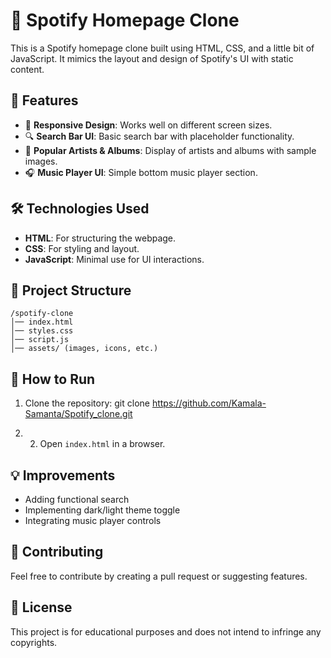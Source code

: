 # 🎵 Spotify Homepage Clone

This is a Spotify homepage clone built using HTML, CSS, and a little bit of JavaScript. It mimics the layout and design of Spotify's UI with static content.

## 🚀 Features

- 🎨 **Responsive Design**: Works well on different screen sizes.
- 🔍 **Search Bar UI**: Basic search bar with placeholder functionality.
- 🎵 **Popular Artists & Albums**: Display of artists and albums with sample images.
- 🎧 **Music Player UI**: Simple bottom music player section.

## 🛠 Technologies Used

- **HTML**: For structuring the webpage.
- **CSS**: For styling and layout.
- **JavaScript**: Minimal use for UI interactions.

## 📂 Project Structure
    /spotify-clone
    │── index.html
    │── styles.css
    │── script.js
    │── assets/ (images, icons, etc.)

## 🚀 How to Run

1. Clone the repository:
   git clone https://github.com/Kamala-Samanta/Spotify_clone.git

2. 2. Open `index.html` in a browser.

## 💡 Improvements

- Adding functional search
- Implementing dark/light theme toggle
- Integrating music player controls

## 🤝 Contributing

Feel free to contribute by creating a pull request or suggesting features.

## 📜 License

This project is for educational purposes and does not intend to infringe any copyrights.
   

